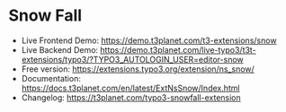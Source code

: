# Snow Fall

- Live Frontend Demo: https://demo.t3planet.com/t3-extensions/snow
- Live Backend Demo: https://demo.t3planet.com/live-typo3/t3t-extensions/typo3/?TYPO3_AUTOLOGIN_USER=editor-snow
- Free version: https://extensions.typo3.org/extension/ns_snow/
- Documentation: https://docs.t3planet.com/en/latest/ExtNsSnow/Index.html
- Changelog: https://t3planet.com/typo3-snowfall-extension